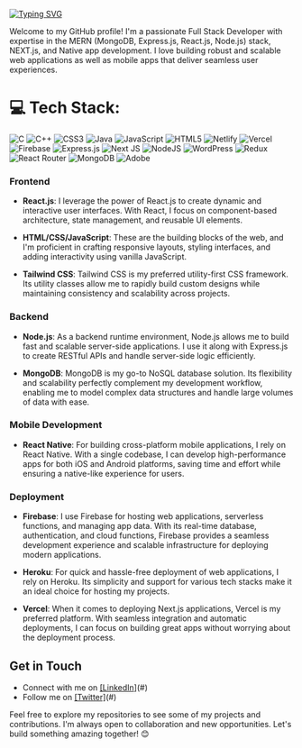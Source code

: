 [![Typing SVG](https://readme-typing-svg.demolab.com/?lines=Hi+👋,+I'm+Burhan+Saqib)](https://git.io/typing-svg)

Welcome to my GitHub profile! I'm a passionate Full Stack Developer with expertise in the MERN (MongoDB, Express.js, React.js, Node.js) stack, NEXT.js, and Native app development. I love building robust and scalable web applications as well as mobile apps that deliver seamless user experiences.

# 💻 Tech Stack:
![C](https://img.shields.io/badge/c-%2300599C.svg?style=for-the-badge&logo=c&logoColor=white) ![C++](https://img.shields.io/badge/c++-%2300599C.svg?style=for-the-badge&logo=c%2B%2B&logoColor=white) ![CSS3](https://img.shields.io/badge/css3-%231572B6.svg?style=for-the-badge&logo=css3&logoColor=white) ![Java](https://img.shields.io/badge/java-%23ED8B00.svg?style=for-the-badge&logo=openjdk&logoColor=white) ![JavaScript](https://img.shields.io/badge/javascript-%23323330.svg?style=for-the-badge&logo=javascript&logoColor=%23F7DF1E) ![HTML5](https://img.shields.io/badge/html5-%23E34F26.svg?style=for-the-badge&logo=html5&logoColor=white) ![Netlify](https://img.shields.io/badge/netlify-%23000000.svg?style=for-the-badge&logo=netlify&logoColor=#00C7B7) ![Vercel](https://img.shields.io/badge/vercel-%23000000.svg?style=for-the-badge&logo=vercel&logoColor=white) ![Firebase](https://img.shields.io/badge/firebase-%23039BE5.svg?style=for-the-badge&logo=firebase) ![Express.js](https://img.shields.io/badge/express.js-%23404d59.svg?style=for-the-badge&logo=express&logoColor=%2361DAFB) ![Next JS](https://img.shields.io/badge/Next-black?style=for-the-badge&logo=next.js&logoColor=white) ![NodeJS](https://img.shields.io/badge/node.js-6DA55F?style=for-the-badge&logo=node.js&logoColor=white) ![WordPress](https://img.shields.io/badge/WordPress-%23117AC9.svg?style=for-the-badge&logo=WordPress&logoColor=white)  ![Redux](https://img.shields.io/badge/redux-%23593d88.svg?style=for-the-badge&logo=redux&logoColor=white) ![React Router](https://img.shields.io/badge/React_Router-CA4245?style=for-the-badge&logo=react-router&logoColor=white) ![MongoDB](https://img.shields.io/badge/MongoDB-%234ea94b.svg?style=for-the-badge&logo=mongodb&logoColor=white) ![Adobe](https://img.shields.io/badge/adobe-%23FF0000.svg?style=for-the-badge&logo=adobe&logoColor=white)

### Frontend
- **React.js**: I leverage the power of React.js to create dynamic and interactive user interfaces. With React, I focus on component-based architecture, state management, and reusable UI elements.

- **HTML/CSS/JavaScript**: These are the building blocks of the web, and I'm proficient in crafting responsive layouts, styling interfaces, and adding interactivity using vanilla JavaScript.

- **Tailwind CSS**: Tailwind CSS is my preferred utility-first CSS framework. Its utility classes allow me to rapidly build custom designs while maintaining consistency and scalability across projects.

### Backend
- **Node.js**: As a backend runtime environment, Node.js allows me to build fast and scalable server-side applications. I use it along with Express.js to create RESTful APIs and handle server-side logic efficiently.

- **MongoDB**: MongoDB is my go-to NoSQL database solution. Its flexibility and scalability perfectly complement my development workflow, enabling me to model complex data structures and handle large volumes of data with ease.

### Mobile Development
- **React Native**: For building cross-platform mobile applications, I rely on React Native. With a single codebase, I can develop high-performance apps for both iOS and Android platforms, saving time and effort while ensuring a native-like experience for users.

### Deployment
- **Firebase**: I use Firebase for hosting web applications, serverless functions, and managing app data. With its real-time database, authentication, and cloud functions, Firebase provides a seamless development experience and scalable infrastructure for deploying modern applications.

- **Heroku**: For quick and hassle-free deployment of web applications, I rely on Heroku. Its simplicity and support for various tech stacks make it an ideal choice for hosting my projects.

- **Vercel**: When it comes to deploying Next.js applications, Vercel is my preferred platform. With seamless integration and automatic deployments, I can focus on building great apps without worrying about the deployment process.

## Get in Touch
- Connect with me on [[LinkedIn]](https://www.linkedin.com/in/burhan-saqib-6b08aa1b7/)(#) 
- Follow me on [[Twitter]](https://twitter.com/Burhan_Sq)(#)

Feel free to explore my repositories to see some of my projects and contributions. I'm always open to collaboration and new opportunities. Let's build something amazing together! 😊
